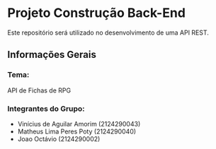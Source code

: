 # Projeto Construção Back-End
Este repositório será utilizado no desenvolvimento de uma API REST.

## Informações Gerais
### Tema:
API de Fichas de RPG

### Integrantes do Grupo:
* Vinícius de Aguilar Amorim (2124290043)
* Matheus Lima Peres Poty (2124290040)
* Joao Octávio (2124290002)
